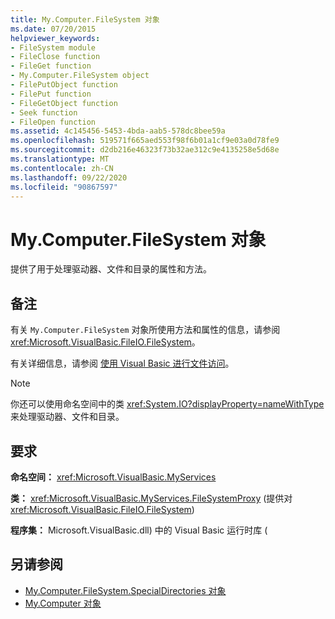 ```yaml
---
title: My.Computer.FileSystem 对象
ms.date: 07/20/2015
helpviewer_keywords:
- FileSystem module
- FileClose function
- FileGet function
- My.Computer.FileSystem object
- FilePutObject function
- FilePut function
- FileGetObject function
- Seek function
- FileOpen function
ms.assetid: 4c145456-5453-4bda-aab5-578dc8bee59a
ms.openlocfilehash: 519571f665aed553f98f6b01a1cf9e03a0d78fe9
ms.sourcegitcommit: d2db216e46323f73b32ae312c9e4135258e5d68e
ms.translationtype: MT
ms.contentlocale: zh-CN
ms.lasthandoff: 09/22/2020
ms.locfileid: "90867597"
---
```

# <a name="mycomputerfilesystem-object"></a>My.Computer.FileSystem 对象

提供了用于处理驱动器、文件和目录的属性和方法。  
  
## <a name="remarks"></a>备注  

 有关 `My.Computer.FileSystem` 对象所使用方法和属性的信息，请参阅 <xref:Microsoft.VisualBasic.FileIO.FileSystem>。  
  
 有关详细信息，请参阅 [使用 Visual Basic 进行文件访问](../../developing-apps/programming/drives-directories-files/file-access.md)。  
  
> [!NOTE]
> 你还可以使用命名空间中的类 <xref:System.IO?displayProperty=nameWithType> 来处理驱动器、文件和目录。  
  
## <a name="requirements"></a>要求  

 **命名空间：** <xref:Microsoft.VisualBasic.MyServices>  
  
 **类：** <xref:Microsoft.VisualBasic.MyServices.FileSystemProxy> (提供对 <xref:Microsoft.VisualBasic.FileIO.FileSystem>)   
  
 **程序集：** Microsoft.VisualBasic.dll) 中的 Visual Basic 运行时库 (  
  
## <a name="see-also"></a>另请参阅

- [My.Computer.FileSystem.SpecialDirectories 对象](my-computer-filesystem-specialdirectories-object.md)
- [My.Computer 对象](my-computer-object.md)

